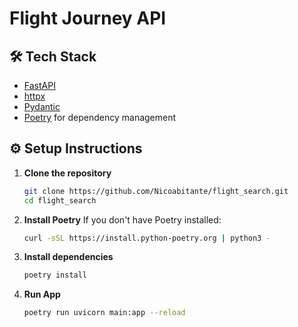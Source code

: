 #  Flight Journey API


## 🛠 Tech Stack

- [FastAPI](https://fastapi.tiangolo.com/)
- [httpx](https://www.python-httpx.org/)
- [Pydantic](https://docs.pydantic.dev/)
- [Poetry](https://python-poetry.org/) for dependency management

## ⚙️ Setup Instructions

1. **Clone the repository**

    ```bash
    git clone https://github.com/Nicoabitante/flight_search.git
    cd flight_search
    ```
2. **Install Poetry**
If you don't have Poetry installed:

    ```bash
    curl -sSL https://install.python-poetry.org | python3 -
    ```
3. **Install dependencies**
    ```bash
    poetry install
    ```
4. **Run App**
    ```bash
    poetry run uvicorn main:app --reload
    ```